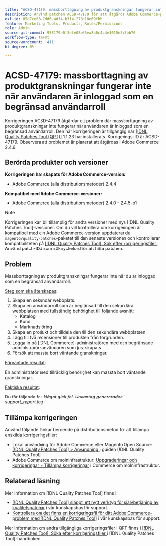 ```yaml
---
title: "ACSD-47179: massborttagning av produktgranskningar fungerar inte när användaren är inloggad med en begränsad användarroll"
description: Använd patchen ACSD-47179 för att åtgärda Adobe Commerce-problemet där massborttagning av produktrecensioner inte fungerar när användaren är inloggad som en begränsad användarroll.
exl-id: 85d7ce63-7dd6-4df4-b314-278d18e69fbb
feature: Marketing Tools, Products, Roles/Permissions
role: Admin
source-git-commit: 958179e0f3efe08e65ea8b0c4c4e1015e3c5bb76
workflow-type: tm+mt
source-wordcount: '411'
ht-degree: 0%

---
```


# ACSD-47179: massborttagning av produktgranskningar fungerar inte när användaren är inloggad som en begränsad användarroll

Korrigeringen ACSD-47179 åtgärdar ett problem där massborttagning av produktgranskningar inte fungerar när användaren är inloggad som en begränsad användarroll. Den här korrigeringen är tillgänglig när [[!DNL Quality Patches Tool (QPT)]](/help/announcements/adobe-commerce-announcements/magento-quality-patches-released-new-tool-to-self-serve-quality-patches.md) 1.1.23 har installerats. Korrigerings-ID är ACSD-47179. Observera att problemet är planerat att åtgärdas i Adobe Commerce 2.4.6.

## Berörda produkter och versioner

**Korrigeringen har skapats för Adobe Commerce-version:**

* Adobe Commerce (alla distributionsmetoder) 2.4.4

**Kompatibel med Adobe Commerce-versioner:**

* Adobe Commerce (alla distributionsmetoder) 2.4.0 - 2.4.5-p1

>[!NOTE]
>
>Korrigeringen kan bli tillämplig för andra versioner med nya [!DNL Quality Patches Tool]-versioner. Om du vill kontrollera om korrigeringen är kompatibel med din Adobe Commerce-version uppdaterar du `magento/quality-patches`-paketet till den senaste versionen och kontrollerar kompatibiliteten på [[!DNL Quality Patches Tool]: Sök efter korrigeringsfiler ](https://experienceleague.adobe.com/tools/commerce-quality-patches/index.html?lang=sv-SE). Använd patch-ID:t som söknyckelord för att hitta patchen.

## Problem

Massborttagning av produktgranskningar fungerar inte när du är inloggad som en begränsad användarroll.

<u>Steg som ska återskapas</u>:

1. Skapa en sekundär webbplats.
1. Skapa en användarroll som är begränsad till den sekundära webbplatsen med fullständig behörighet till följande avsnitt:
   * Katalog
   * Kund
   * Marknadsföring
1. Skapa en produkt och tilldela den till den sekundära webbplatsen.
1. Lägg till två recensioner till produkten från förgrunden.
1. Logga in på [!DNL Commerce]-administratören med den begränsade administratörsanvändaren som just skapats.
1. Försök att massta bort väntande granskningar.

<u>Förväntade resultat</u>:

En administratör med tillräcklig behörighet kan massta bort väntande granskningar.

<u>Faktiska resultat</u>:

Du får följande fel: _Något gick fel. Undantag genererades i support_report.log_

## Tillämpa korrigeringen

Använd följande länkar beroende på distributionsmetod för att tillämpa enskilda korrigeringsfiler:

* Lokal användning för Adobe Commerce eller Magento Open Source: [[!DNL Quality Patches Tool] > Användning ](https://experienceleague.adobe.com/docs/commerce-operations/tools/quality-patches-tool/usage.html?lang=sv-SE) i guiden [!DNL Quality Patches Tool].
* Adobe Commerce om molninfrastruktur: [Uppgraderingar och korrigeringar > Tillämpa korrigeringar](https://experienceleague.adobe.com/docs/commerce-cloud-service/user-guide/develop/upgrade/apply-patches.html?lang=sv-SE) i Commerce om molninfrastruktur.

## Relaterad läsning

Mer information om [!DNL Quality Patches Tool] finns i:

* [[!DNL Quality Patches Tool] släppt: ett nytt verktyg för självbetjäning av kvalitetspatchar](/help/announcements/adobe-commerce-announcements/magento-quality-patches-released-new-tool-to-self-serve-quality-patches.md) i vår kunskapsbas för support.
* [Kontrollera om det finns en korrigeringsfil för ditt Adobe Commerce-problem med  [!DNL Quality Patches Tool]](/help/support-tools/patches-available-in-qpt-tool/check-patch-for-magento-issue-with-magento-quality-patches.md) i vår kunskapsbas för support.

Mer information om andra tillgängliga korrigeringsfiler i QPT finns i [[!DNL Quality Patches Tool]: Söka efter korrigeringsfiler ](https://experienceleague.adobe.com/tools/commerce-quality-patches/index.html?lang=sv-SE) i [!DNL Quality Patches Tool]-handboken.
